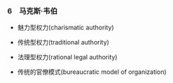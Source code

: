 ### 6　马克斯·韦伯

-   魅力型权力(charismatic authority)
    
-   传统型权力(traditional authority)
    
-   法理型权力(rational legal authority)
    
-   传统的官僚模式(bureaucratic model of organization)